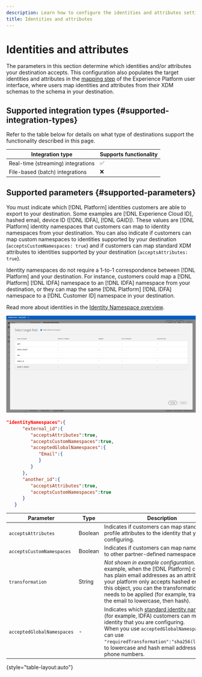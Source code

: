 ```yaml
---
description: Learn how to configure the identities and attributes settings for destinations built with Destination SDK.
title: Identities and attributes
---
```


# Identities and attributes

The parameters in this section determine which identities and/or attributes your destination accepts. This configuration also populates the target identities and attributes in the [mapping step](../../../ui/activate-segment-streaming-destinations.md#mapping) of the Experience Platform user interface, where users map identities and attributes from their XDM schemas to the schema in your destination.

## Supported integration types {#supported-integration-types}

Refer to the table below for details on what type of destinations support the functionality described in this page.

|Integration type| Supports functionality |
|---|---|
| Real-time (streaming) integrations | :white_check_mark: |
| File-based (batch) integrations | :x: |

## Supported parameters {#supported-parameters}

You must indicate which [!DNL Platform] identities customers are able to export to your destination. Some examples are [!DNL Experience Cloud ID], hashed email, device ID ([!DNL IDFA], [!DNL GAID]). These values are [!DNL Platform] identity namespaces that customers can map to identity namespaces from your destination. You can also indicate if customers can map custom namespaces to identities supported by your destination (`acceptsCustomNamespaces: true`) and if customers can map standard XDM attributes to identities supported by your destination (`acceptsAttributes: true`). 

Identity namespaces do not require a 1-to-1 correspondence between [!DNL Platform] and your destination.
For instance, customers could map a [!DNL Platform] [!DNL IDFA] namespace to an [!DNL IDFA] namespace from your destination, or they can map the same [!DNL Platform] [!DNL IDFA] namespace to a [!DNL Customer ID] namespace in your destination.

Read more about identities in the [Identity Namespace overview](../../../../identity-service/namespaces.md).

![Render target identities in the UI](../../assets/functionality/destination-configuration/target-identities-ui.png) 

```json
"identityNamespaces":{
      "external_id":{
         "acceptsAttributes":true,
         "acceptsCustomNamespaces":true,
         "acceptedGlobalNamespaces":{
            "Email":{
            }
         }
      },
      "another_id":{
         "acceptsAttributes":true,
         "acceptsCustomNamespaces":true
      }
   }
```

|Parameter | Type | Description|
|---------|----------|------|
|`acceptsAttributes` | Boolean | Indicates if customers can map standard profile attributes to the identity that you are configuring. |
|`acceptsCustomNamespaces` | Boolean | Indicates if customers can map namespaces to other partner-defined namespaces. |
|`transformation` | String | *Not shown in example configuration*. Used, for example, when the [!DNL Platform] customer has plain email addresses as an attribute and your platform only accepts hashed emails. In this object, you can the transformation that needs to be applied (for example, transform the email to lowercase, then hash).|
|`acceptedGlobalNamespaces` | - | Indicates which [standard identity namespaces](../../../../identity-service/namespaces.md#standard) (for example, IDFA) customers can map to the identity that you are configuring. <br> When you use `acceptedGlobalNamespaces`, you can use `"requiredTransformation":"sha256(lower($))"` to lowercase and hash email addresses or phone numbers. |

{style="table-layout:auto"}



